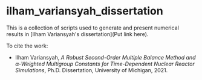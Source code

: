 # ilham_variansyah_dissertation

This is a collection of scripts used to generate and present numerical results in [Ilham Variansyah's dissertation](Put link here).

To cite the work:
- Ilham Variansyah, *A Robust Second-Order Multiple Balance Method and α-Weighted Multigroup Constants for Time-Dependent Nuclear Reactor Simulations*, Ph.D. Dissertation, University of Michigan, 2021.
